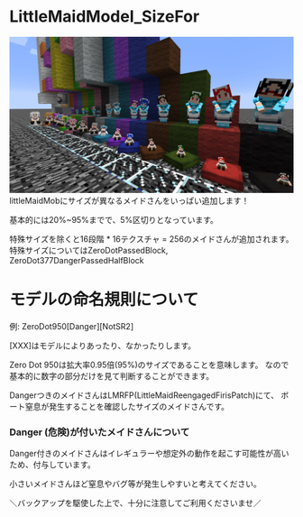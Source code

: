 # LittleMaidModel_SizeFor
![Screen Shot](./ScreenShot.png)
littleMaidMobにサイズが異なるメイドさんをいっぱい追加します！

基本的には20%~95%までで、5%区切りとなっています。

特殊サイズを除くと16段階 * 16テクスチャ = 256のメイドさんが追加されます。
特殊サイズについてはZeroDotPassedBlock, ZeroDot377DangerPassedHalfBlock

# モデルの命名規則について
例: ZeroDot950[Danger][NotSR2]

[XXX]はモデルによりあったり、なかったりします。

Zero Dot 950は拡大率0.95倍(95%)のサイズであることを意味します。
なので基本的に数字の部分だけを見て判断することができます。

DangerつきのメイドさんはLMRFP(LittleMaidReengagedFirisPatch)にて、
ボート窒息が発生することを確認したサイズのメイドさんです。
### Danger (危険)が付いたメイドさんについて
Danger付きのメイドさんはイレギュラーや想定外の動作を起こす可能性が高いため、付与しています。

小さいメイドさんほど窒息やバグ等が発生しやすいと考えてください。

＼バックアップを駆使した上で、十分に注意してご利用くださいませ／

###